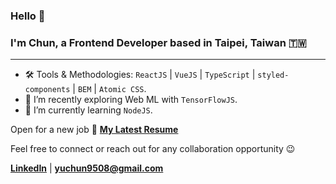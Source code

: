 ### Hello 👋 
### I'm Chun, a Frontend Developer based in Taipei, Taiwan 🇹🇼 
---

<!--
**yuchun9508/yuchun9508** is a ✨ _special_ ✨ repository because its `README.md` (this file) appears on your GitHub profile.

Here are some ideas to get you started:

- 🔭 I’m currently working on ...
- 🌱 I’m currently learning ...
- 👯 I’m looking to collaborate on ...
- 🤔 I’m looking for help with ...
- 💬 Ask me about ...
- 📫 How to reach me: ...
- 😄 Pronouns: ...
- ⚡ Fun fact: ...
-->

- 🛠 Tools & Methodologies: `ReactJS` | `VueJS` | `TypeScript` | `styled-components` | `BEM` | `Atomic CSS`.
- 🔭 I’m recently exploring Web ML with `TensorFlowJS`.
- 🌱 I’m currently learning `NodeJS`.

Open for a new job 🤩
**[My Latest Resume](https://drive.google.com/file/d/10-Xpcrgh-nQb_k_SNbvik1UbdOs2FO40/view?usp=sharing)**

Feel free to connect or reach out for any collaboration opportunity 😉

**[LinkedIn](https://www.linkedin.com/in/yuchunwu/)** | **<yuchun9508@gmail.com>**
